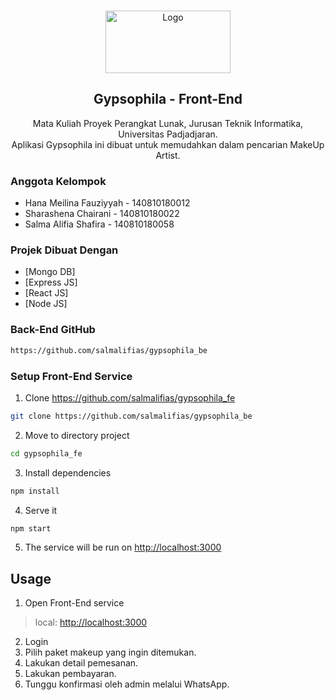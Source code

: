 <!-- PROJECT LOGO -->
<br />
<p align="center">
  <a href="https://github.com/salmalifias/gypsophila_fe/blob/master/src/assets/images/gypsophilagelap.png">
    <img src="https://github.com/salmalifias/gypsophila_fe/blob/master/src/assets/images/gypsophilagelap.png" alt="Logo" width="200" height="100">
  </a>

  <h2 align="center">Gypsophila - Front-End</h2>
<p align="center">
    Mata Kuliah Proyek Perangkat Lunak, Jurusan Teknik Informatika, Universitas Padjadjaran.
    <br />
    Aplikasi Gypsophila ini dibuat untuk memudahkan dalam pencarian MakeUp Artist.
    <br />
</p>

### Anggota Kelompok
* Hana Meilina Fauziyyah - 140810180012
* Sharashena Chairani - 140810180022
* Salma Alifia Shafira - 140810180058
 
### Projek Dibuat Dengan
* [Mongo DB]
* [Express JS]
* [React JS]
* [Node JS]

### Back-End GitHub
```sh
https://github.com/salmalifias/gypsophila_be
```

### Setup Front-End Service
1. Clone https://github.com/salmalifias/gypsophila_fe
```sh
git clone https://github.com/salmalifias/gypsophila_be
```
2. Move to directory project
```sh
cd gypsophila_fe
```
3. Install dependencies
```sh
npm install
```
4. Serve it
```sh
npm start
```
5. The service will be run on [http://localhost:3000](http://localhost:3000)

## Usage
1. Open Front-End service 
> local: [http://localhost:3000](http://localhost:3000) <br>
2. Login
3. Pilih paket makeup yang ingin ditemukan.
4. Lakukan detail pemesanan.
5. Lakukan pembayaran.
6. Tunggu konfirmasi oleh admin melalui WhatsApp.
